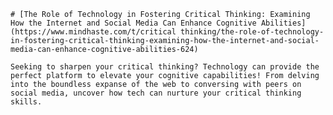 
    # [The Role of Technology in Fostering Critical Thinking: Examining How the Internet and Social Media Can Enhance Cognitive Abilities](https://www.mindhaste.com/t/critical thinking/the-role-of-technology-in-fostering-critical-thinking-examining-how-the-internet-and-social-media-can-enhance-cognitive-abilities-624)

    Seeking to sharpen your critical thinking? Technology can provide the perfect platform to elevate your cognitive capabilities! From delving into the boundless expanse of the web to conversing with peers on social media, uncover how tech can nurture your critical thinking skills.
    